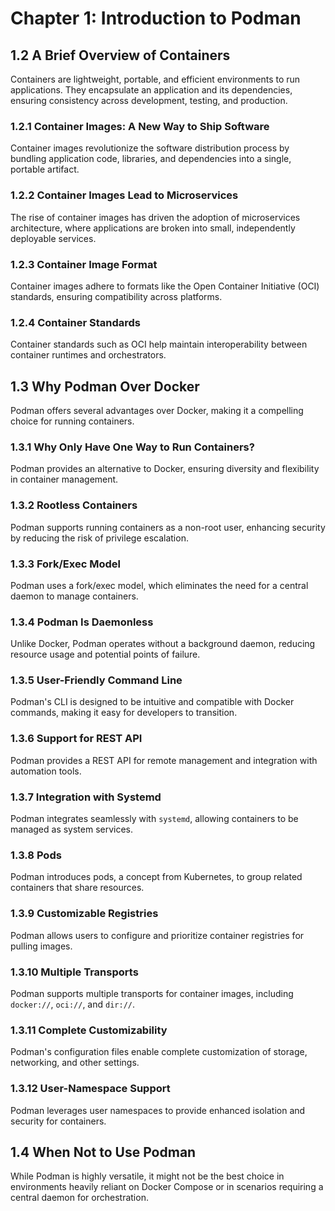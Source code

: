 
# Chapter 1: Introduction to Podman

## 1.2 A Brief Overview of Containers

Containers are lightweight, portable, and efficient environments to run applications. They encapsulate an application and its dependencies, ensuring consistency across development, testing, and production.

### 1.2.1 Container Images: A New Way to Ship Software

Container images revolutionize the software distribution process by bundling application code, libraries, and dependencies into a single, portable artifact.

### 1.2.2 Container Images Lead to Microservices

The rise of container images has driven the adoption of microservices architecture, where applications are broken into small, independently deployable services.

### 1.2.3 Container Image Format

Container images adhere to formats like the Open Container Initiative (OCI) standards, ensuring compatibility across platforms.

### 1.2.4 Container Standards

Container standards such as OCI help maintain interoperability between container runtimes and orchestrators.

## 1.3 Why Podman Over Docker

Podman offers several advantages over Docker, making it a compelling choice for running containers.

### 1.3.1 Why Only Have One Way to Run Containers?

Podman provides an alternative to Docker, ensuring diversity and flexibility in container management.

### 1.3.2 Rootless Containers

Podman supports running containers as a non-root user, enhancing security by reducing the risk of privilege escalation.

### 1.3.3 Fork/Exec Model

Podman uses a fork/exec model, which eliminates the need for a central daemon to manage containers.

### 1.3.4 Podman Is Daemonless

Unlike Docker, Podman operates without a background daemon, reducing resource usage and potential points of failure.

### 1.3.5 User-Friendly Command Line

Podman's CLI is designed to be intuitive and compatible with Docker commands, making it easy for developers to transition.

### 1.3.6 Support for REST API

Podman provides a REST API for remote management and integration with automation tools.

### 1.3.7 Integration with Systemd

Podman integrates seamlessly with `systemd`, allowing containers to be managed as system services.

### 1.3.8 Pods

Podman introduces pods, a concept from Kubernetes, to group related containers that share resources.

### 1.3.9 Customizable Registries

Podman allows users to configure and prioritize container registries for pulling images.

### 1.3.10 Multiple Transports

Podman supports multiple transports for container images, including `docker://`, `oci://`, and `dir://`.

### 1.3.11 Complete Customizability

Podman's configuration files enable complete customization of storage, networking, and other settings.

### 1.3.12 User-Namespace Support

Podman leverages user namespaces to provide enhanced isolation and security for containers.

## 1.4 When Not to Use Podman

While Podman is highly versatile, it might not be the best choice in environments heavily reliant on Docker Compose or in scenarios requiring a central daemon for orchestration.

